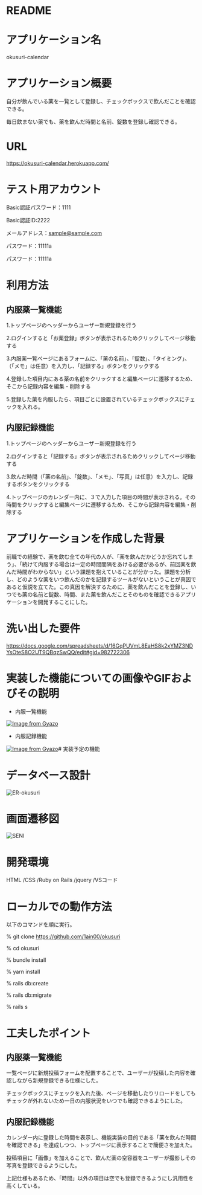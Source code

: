 # README

# アプリケーション名
okusuri-calendar
# アプリケーション概要
自分が飲んでいる薬を一覧として登録し、チェックボックスで飲んだことを確認できる。

毎日飲まない薬でも、薬を飲んだ時間と名前、錠数を登録し確認できる。
# URL
https://okusuri-calendar.herokuapp.com/
# テスト用アカウント
Basic認証パスワード：1111

Basic認証ID:2222

メールアドレス：sample@sample.com

パスワード：11111a

パスワード：11111a

# 利用方法
## 内服薬一覧機能
1.トップページのヘッダーからユーザー新規登録を行う

2.ログインすると「お薬登録」ボタンが表示されるためクリックしてページ移動する

3.内服薬一覧ページにあるフォームに、「薬の名前」、「錠数」、「タイミング」、（「メモ」は任意）を入力し、「記録する」ボタンをクリックする

4.登録した項目内にある薬の名前をクリックすると編集ページに遷移するため、そこから記録内容を編集・削除する

5.登録した薬を内服したら、項目ごとに設置されているチェックボックスにチェックを入れる。

## 内服記録機能
1.トップページのヘッダーからユーザー新規登録を行う

2.ログインすると「記録する」ボタンが表示されるためクリックしてページ移動する

3.飲んだ時間（「薬の名前」、「錠数」、「メモ」、「写真」は任意）を入力し、記録するボタンをクリックする

4.トップページのカレンダー内に、３で入力した項目の時間が表示される。その時間をクリックすると編集ページに遷移するため、そこから記録内容を編集・削除する
# アプリケーションを作成した背景
前職での経験で、薬を飲む全ての年代の人が、「薬を飲んだかどうか忘れてしまう」、「続けて内服する場合は一定の時間間隔をあける必要があるが、前回薬を飲んだ時間がわからない」という課題を抱えていることが分かった。課題を分析し、どのような薬をいつ飲んだのかを記録するツールがないということが真因であると仮説を立てた。この真因を解決するために、薬を飲んだことを登録し、いつでも薬の名前と錠数、時間、また薬を飲んだことそのものを確認できるアプリケーションを開発することにした。
# 洗い出した要件
https://docs.google.com/spreadsheets/d/16GqPUVmL8EaHS8k2xYMZ3NDYsOteS8O2UT9QBqzSwQQ/edit#gid=982722306
# 実装した機能についての画像やGIFおよびその説明
* 内服一覧機能

[![Image from Gyazo](https://i.gyazo.com/4308210c45e82ae70b0900ed03ad360f.gif)](https://gyazo.com/4308210c45e82ae70b0900ed03ad360f)

* 内服記録機能

[![Image from Gyazo](https://i.gyazo.com/e9a09ee86084fb2098db9bcb240f0056.gif)](https://gyazo.com/e9a09ee86084fb2098db9bcb240f0056)# 実装予定の機能

# データベース設計

![ER-okusuri](https://user-images.githubusercontent.com/111730430/195013546-fa7d337f-d051-4437-8399-28a04344007f.png)

# 画面遷移図

![SENI](https://user-images.githubusercontent.com/111730430/195013678-ba2c7a89-40b0-4178-8014-17348052dbab.png)

# 開発環境
HTML
/CSS
/Ruby on Rails
/jquery
/VSコード

# ローカルでの動作方法
以下のコマンドを順に実行。

% git clone https://github.com/1ain00/okusuri

% cd okusuri

% bundle install

% yarn install

% rails db:create

% rails db:migrate

% rails s

# 工夫したポイント
## 内服薬一覧機能

一覧ページに新規投稿フォームを配置することで、ユーザーが投稿した内容を確認しながら新規登録できる仕様にした。

チェックボックスにチェックを入れた後、ページを移動したりリロードをしてもチェックが外れないため一日の内服状況をいつでも確認できるようにした。

## 内服記録機能

カレンダー内に登録した時間を表示し、機能実装の目的である「薬を飲んだ時間を確認できる」を達成しつつ、トップページに表示することで簡便さを加えた。

投稿項目に「画像」を加えることで、飲んだ薬の空容器をユーザーが撮影しその写真を登録できるようにした。

上記仕様もあるため、「時間」以外の項目は空でも登録できるようにし汎用性を高くしている。

